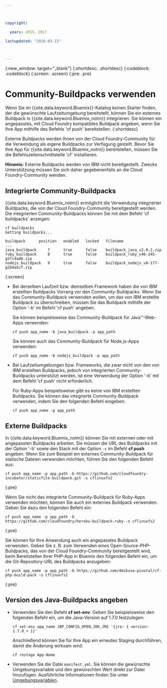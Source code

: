 ```yaml
---



copyright:

  years: 2015，2017

lastupdated: "2016-03-15"



---
```


{:new_window: target="_blank"}
{:shortdesc: .shortdesc}
{:codeblock: .codeblock}
{:screen: .screen}
{:pre: .pre}

# Community-Buildpacks verwenden

Wenn Sie im {{site.data.keyword.Bluemix}}-Katalog keinen Starter finden, der die gewünschte Laufzeitumgebung bereitstellt, können Sie ein externes Buildpack in {{site.data.keyword.Bluemix_notm}} integrieren. Sie können ein angepasstes, mit Cloud Foundry kompatibles Buildpack angeben, wenn Sie Ihre App mithilfe des Befehls 'cf push' bereitstellen.
{:shortdesc}

Externe Buildpacks werden Ihnen von der Cloud Foundry-Community für die Verwendung als eigene Buildpacks zur Verfügung gestellt. Bevor Sie Ihre App für {{site.data.keyword.Bluemix_notm}} bereitstellen, müssen Sie die Befehlszeilenschnittstelle 'cf' installieren.

**Hinweis:** Externe Buildpacks werden von IBM nicht bereitgestellt. Zwecks Unterstützung müssen Sie sich daher gegebenenfalls an die Cloud Foundry-Community wenden.

## Integrierte Community-Buildpacks

{{site.data.keyword.Bluemix_notm}} ermöglicht die Verwendung integrierter Buildpacks, die von der Cloud Foundry-Community bereitgestellt werden. Die integrierten Community-Buildpacks können Sie mit dem Befehl 'cf buildpacks' anzeigen:

```
cf buildpacks
Getting buildpacks...

buildpack      position   enabled   locked   filename
...
java_buildpack     7      true      false    buildpack_java_v2.0.2.zip
ruby_buildpack     8      true      false    buildpack_ruby_v46-245-g2fc4ad8.zip
nodejs_buildpack   9      true      false    buildpack_nodejs_v8-177-g2b0a5cf.zip
```
{:screen}

<ul>

<li>
Bei derselben Laufzeit bzw. demselben Framework haben die von IBM erstellten Buildpacks Vorrang vor den Community-Buildpacks. Wenn Sie das Community-Buildpack verwenden wollen, um das von IBM erstellte Buildpack zu überschreiben, müssen Sie das Buildpack mithilfe der Option '-b' im Befehl 'cf push' angeben.
<p>Sie können beispielsweise das Community-Buildpack für Java™-Web-Apps verwenden:</p>
<pre class="pre"><code>cf push app_name -b java_buildpack -p app_path</code></pre>
<p>Sie können auch das Community-Buildpack für Node.js-Apps verwenden:</p>
<pre class="pre"><code>cf push app_name -b nodejs_buildpack -p app_path</code></pre>
</li>

<li>
<p>Bei Laufzeitumgebungen bzw. Frameworks, die zwar nicht von den von IBM erstellten Buildpacks, jedoch von integrierten Community-Buildpacks unterstützt werden, ist eine Verwendung der Option '-b' mit dem Befehl 'cf push' nicht erforderlich.</p><p>Für Ruby-Apps beispielsweise gibt es keine von IBM erstellten Buildpacks. Sie können das integrierte Community-Buildpack verwenden, indem Sie den folgenden Befehl eingeben:</p>
<pre class="pre"><code>cf push app_name -p app_path</code></pre>
</li>
</ul>

## Externe Buildpacks

In {{site.data.keyword.Bluemix_notm}} können Sie mit externen oder mit angepassten Buildpacks arbeiten. Sie müssen die URL des Buildpacks mit der Option '-b' sowie den Stack mit der Option `-s` im Befehl **cf push** angeben. Wenn Sie zum Beispiel ein externes Community-Buildpack für statische Dateien verwenden möchten, führen Sie den folgenden Befehl aus:

```
cf push app_name -p app_path -b https://github.com/cloudfoundry-incubator/staticfile-buildpack.git -s cflinuxfs2
```
{:pre}

Wenn Sie nicht das integrierte Community-Buildpack für Ruby-Apps verwenden möchten, können Sie auch ein externes Buildpack verwenden. Geben Sie dazu den folgenden Befehl ein:

```
cf push app_name -p app_path -b https://github.com/cloudfoundry/heroku-buildpack-ruby -s cflinuxfs2
```
{:pre}

Sie können für Ihre Anwendung auch ein angepasstes Buildpack verwenden. Geben Sie z. B. zum Verwenden eines Open-Source-PHP-Buildpacks, das von der Cloud Foundry-Community bereitgestellt wird, beim Bereitstellen Ihrer PHP-App in Bluemix den folgenden Befehl ein, um die Git-Repository-URL des Buildpacks anzugeben:

```
cf push app_name -p app_path -b https://github.com/dmikusa-pivotal/cf-php-build-pack -s cflinuxfs2
```
{:pre}

## Version des Java-Buildpacks angeben

<ul>
<li>
Verwenden Sie den Befehl <strong>cf set-env</strong>. Geben Sie beispielsweise den folgenden Befehl ein, um die Java-Version auf 1.7.0 festzulegen:
<pre class="pre"><code>cf set-env app_name JBP_CONFIG_OPEN_JDK_JRE &apos;{jre: { version: 1.7.0_+ }}&apos;</code></pre>
<p>Anschließend können Sie für Ihre App ein erneutes Staging durchführen, damit die Änderung wirksam wird:</p>
<pre class="pre"><code>cf restage App-Name</code></pre>
</li>
<li>
Verwenden Sie die Datei <code>manifest.yml</code>. Sie können die gewünschte Umgebungsvariable und den gewünschten Wert direkt zur Datei hinzufügen. Ausführliche Informationen finden Sie unter <a href="https://docs.cloudfoundry.org/devguide/deploy-apps/manifest.html#env-block">Umgebungsvariablen</a>.</li></ul>

